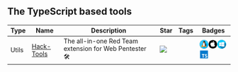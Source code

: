
## The TypeScript based tools

| Type | Name | Description | Star | Tags | Badges |
| --- | --- | --- | --- | --- | --- |
|Utils|[Hack-Tools](https://github.com/LasCC/Hack-Tools)|The all-in-one Red Team extension for Web Pentester 🛠|![](https://img.shields.io/github/stars/LasCC/Hack-Tools?label=%20)||![linux](./images/linux.png)![macos](./images/apple.png)![windows](./images/windows.png)[![TypeScript](/images/typescript.png)](/categorize/langs/TypeScript.md)|

